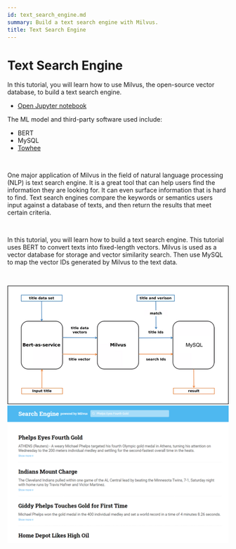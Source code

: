 ```yaml
---
id: text_search_engine.md
summary: Build a text search engine with Milvus.
title: Text Search Engine
---
```


# Text Search Engine

In this tutorial, you will learn how to use Milvus, the open-source vector database, to build a text search engine.
- [Open Jupyter notebook](https://github.com/towhee-io/examples/tree/main/nlp/text_search)

The ML model and third-party software used include:
- BERT
- MySQL
- [Towhee](https://towhee.io/)

<br/>

One major application of Milvus in the field of natural language processing (NLP) is text search engine. It is a great tool that can help users find the information they are looking for. It can even surface information that is hard to find. Text search engines compare the keywords or semantics users input against a database of texts, and then return the results that meet certain criteria. 

<br/>

In this tutorial, you will learn how to build a text search engine. This tutorial uses BERT to convert texts into fixed-length vectors. Milvus is used as a vector database for storage and vector similarity search. Then use MySQL to map the vector IDs generated by Milvus to the text data.

<br/>

![text_search_engine](../../../assets/text_search_engine.png "Workflow of a text search engine.")
![text_search_engine](../../../assets/text_search_engine_demo.png "Demo of text search engine.")
